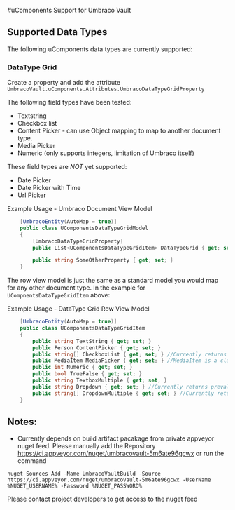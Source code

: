 #uComponents Support for Umbraco Vault

## Supported Data Types

The following uComponents data types are currently supported:

### DataType Grid

Create a property and add the attribute `UmbracoVault.uComponents.Attributes.UmbracoDataTypeGridProperty`

The following field types have been tested:

 * Textstring
 * Checkbox list
 * Content Picker - can use Object mapping to map to another document type.
 * Media Picker
 * Numeric (only supports integers, limitation of Umbraco itself)

These field types are _NOT_ yet supported:

 * Date Picker
 * Date Picker with Time
 * Url Picker

Example Usage - Umbraco Document View Model
```csharp
    [UmbracoEntity(AutoMap = true)]
    public class UComponentsDataTypeGridModel
    {        
        [UmbracoDataTypeGridProperty]
        public List<UComponentsDataTypeGridItem> DataTypeGrid { get; set; }

        public string SomeOtherProperty { get; set; }
    }
```

The row view model is just the same as a standard model you would map for any other document type. In the example for `UCompnentsDataTypeGridItem` above:

Example Usage - DataType Grid Row View Model
```csharp
    [UmbracoEntity(AutoMap = true)]
    public class UComponentsDataTypeGridItem
    {
        public string TextString { get; set; }
        public Person ContentPicker { get; set; }
        public string[] CheckboxList { get; set; } //Currently returns prevalue from Umbraco http://bit.ly/1qWCPXO
        public MediaItem MediaPicker { get; set; } //MediaItem is a class with the `UmbracoMediaEntity` attribute
        public int Numeric { get; set; }
        public bool TrueFalse { get; set; }
        public string TextboxMultiple { get; set; }
        public string Dropdown { get; set; } //Currently returns prevalue from Umbraco http://bit.ly/1qWCPXO
        public string[] DropdownMultiple { get; set; } //Currently returns prevalue from Umbraco http://bit.ly/1qWCPXO
    }
```

## Notes:

 * Currently depends on build artifact pacakage from private appveyor nuget feed. Please manually add the Repository <https://ci.appveyor.com/nuget/umbracovault-5m6ate96gcwx> or run the command

```
nuget Sources Add -Name UmbracoVaultBuild -Source https://ci.appveyor.com/nuget/umbracovault-5m6ate96gcwx -UserName %NUGET_USERNAME% -Password %NUGET_PASSWORD%
```

Please contact project developers to get access to the nuget feed
